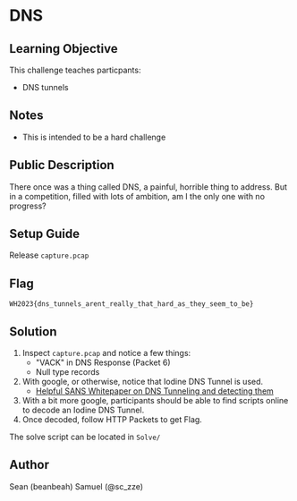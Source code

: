# DNS

## Learning Objective

This challenge teaches particpants:
- DNS tunnels

## Notes

- This is intended to be a hard challenge

## Public Description

There once was a thing called DNS,
a painful, horrible thing to address.
But in a competition,
filled with lots of ambition,
am I the only one with no progress?

## Setup Guide

Release `capture.pcap`

## Flag

`WH2023{dns_tunnels_arent_really_that_hard_as_they_seem_to_be}`

## Solution

1) Inspect `capture.pcap` and notice a few things:
    - "VACK" in DNS Response (Packet 6)
    - Null type records
2) With google, or otherwise, notice that Iodine DNS Tunnel is used. 
    - [Helpful SANS Whitepaper on DNS Tunneling and detecting them](https://www.sans.org/white-papers/34152/)
3) With a bit more google, participants should be able to find scripts online to decode an Iodine DNS Tunnel.
4) Once decoded, follow HTTP Packets to get Flag. 

The solve script can be located in `Solve/`

## Author
Sean (beanbeah)
Samuel (@sc_zze)
